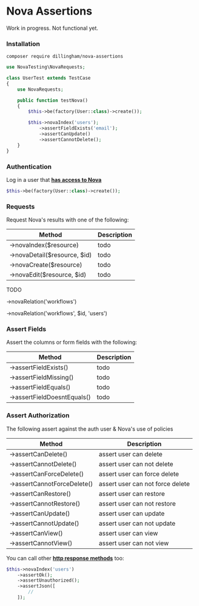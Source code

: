 # Nova Assertions

Work in progress. Not functional yet.

### Installation

```
composer require dillingham/nova-assertions
```
```php
use NovaTesting\NovaRequests;

class UserTest extends TestCase
{
    use NovaRequests;

    public function testNova()
    {
        $this->be(factory(User::class)->create());

        $this->novaIndex('users');
            ->assertFieldExists('email');
            ->assertCanUpdate()
            ->assertCannotDelete();
    }
}
```

### Authentication
Log in a user that **[has access to Nova](https://nova.laravel.com/docs/2.0/installation.html#authorizing-nova)**
```php
$this->be(factory(User::class)->create());
```

### Requests

Request Nova's results with one of the following:

| Method | Description |
| - | - |
| ->novaIndex($resource) | todo |
| ->novaDetail($resource, $id) | todo |
| ->novaCreate($resource) | todo |
| ->novaEdit($resource, $id) | todo |

TODO

->novaRelation('workflows')

->novaRelation('workflows', $id, 'users')

### Assert Fields

Assert the columns or form fields with the following:

| Method | Description |
| - | - |
| ->assertFieldExists() | todo |
| ->assertFieldMissing() | todo |
| ->assertFieldEquals() | todo |
| ->assertFieldDoesntEquals() | todo |

### Assert Authorization

The following assert against the auth user & Nova's use of policies

| Method | Description |
| - | - |
| ->assertCanDelete() | assert user can delete |
| ->assertCannotDelete() | assert user can not delete |
| ->assertCanForceDelete() | assert user can force delete |
| ->assertCannotForceDelete() | assert user can not force delete |
| ->assertCanRestore() | assert user can restore |
| ->assertCannotRestore() | assert user can not restore |
| ->assertCanUpdate() | assert user can update |
| ->assertCannotUpdate() | assert user can not update |
| ->assertCanView() | assert user can view |
| ->assertCannotView() | assert user can not view |

You can call other **[http response methods](https://laravel.com/docs/5.8/http-tests#available-assertions)** too:

```php
$this->novaIndex('users')
    ->assertOk();
    ->assertUnauthorized();
    ->assertJson([
        //
    ]);
```